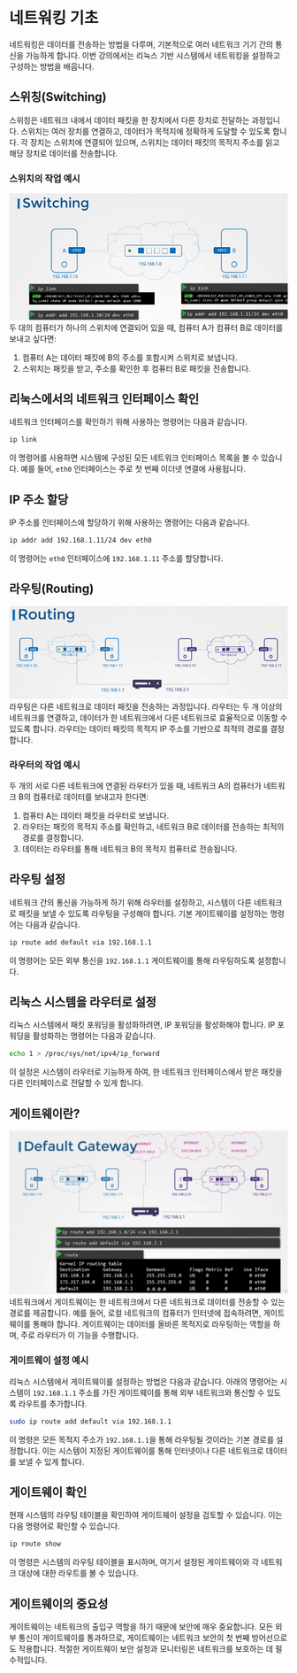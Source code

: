 # 네트워킹 기초

네트워킹은 데이터를 전송하는 방법을 다루며, 기본적으로 여러 네트워크 기기 간의 통신을 가능하게 합니다. 이번 강의에서는 리눅스 기반 시스템에서 네트워킹을 설정하고 구성하는 방법을 배웁니다.

## 스위칭(Switching)

스위칭은 네트워크 내에서 데이터 패킷을 한 장치에서 다른 장치로 전달하는 과정입니다. 스위치는 여러 장치를 연결하고, 데이터가 목적지에 정확하게 도달할 수 있도록 합니다. 각 장치는 스위치에 연결되어 있으며, 스위치는 데이터 패킷의 목적지 주소를 읽고 해당 장치로 데이터를 전송합니다.

### 스위치의 작업 예시

![](2024-04-19-20-08-18.png)
두 대의 컴퓨터가 하나의 스위치에 연결되어 있을 때, 컴퓨터 A가 컴퓨터 B로 데이터를 보내고 싶다면:

1. 컴퓨터 A는 데이터 패킷에 B의 주소를 포함시켜 스위치로 보냅니다.
2. 스위치는 패킷을 받고, 주소를 확인한 후 컴퓨터 B로 패킷을 전송합니다.

## 리눅스에서의 네트워크 인터페이스 확인

네트워크 인터페이스를 확인하기 위해 사용하는 명령어는 다음과 같습니다.

```bash
ip link
```

이 명령어를 사용하면 시스템에 구성된 모든 네트워크 인터페이스 목록을 볼 수 있습니다. 예를 들어, `eth0` 인터페이스는 주로 첫 번째 이더넷 연결에 사용됩니다.

## IP 주소 할당

IP 주소를 인터페이스에 할당하기 위해 사용하는 명령어는 다음과 같습니다.

```bash
ip addr add 192.168.1.11/24 dev eth0
```

이 명령어는 `eth0` 인터페이스에 `192.168.1.11` 주소를 할당합니다.

## 라우팅(Routing)

![](2024-04-19-20-08-25.png)
라우팅은 다른 네트워크로 데이터 패킷을 전송하는 과정입니다. 라우터는 두 개 이상의 네트워크를 연결하고, 데이터가 한 네트워크에서 다른 네트워크로 효율적으로 이동할 수 있도록 합니다. 라우터는 데이터 패킷의 목적지 IP 주소를 기반으로 최적의 경로를 결정합니다.

### 라우터의 작업 예시

두 개의 서로 다른 네트워크에 연결된 라우터가 있을 때, 네트워크 A의 컴퓨터가 네트워크 B의 컴퓨터로 데이터를 보내고자 한다면:

1. 컴퓨터 A는 데이터 패킷을 라우터로 보냅니다.
2. 라우터는 패킷의 목적지 주소를 확인하고, 네트워크 B로 데이터를 전송하는 최적의 경로를 결정합니다.
3. 데이터는 라우터를 통해 네트워크 B의 목적지 컴퓨터로 전송됩니다.

## 라우팅 설정

네트워크 간의 통신을 가능하게 하기 위해 라우터를 설정하고, 시스템이 다른 네트워크로 패킷을 보낼 수 있도록 라우팅을 구성해야 합니다. 기본 게이트웨이를 설정하는 명령어는 다음과 같습니다.

```bash
ip route add default via 192.168.1.1
```

이 명령어는 모든 외부 통신을 `192.168.1.1` 게이트웨이를 통해 라우팅하도록 설정합니다.

## 리눅스 시스템을 라우터로 설정

리눅스 시스템에서 패킷 포워딩을 활성화하려면, IP 포워딩을 활성화해야 합니다. IP 포워딩을 활성화하는 명령어는 다음과 같습니다.

```bash
echo 1 > /proc/sys/net/ipv4/ip_forward
```

이 설정은 시스템이 라우터로 기능하게 하여, 한 네트워크 인터페이스에서 받은 패킷을 다른 인터페이스로 전달할 수 있게 합니다.

## 게이트웨이란?

![](2024-04-19-20-08-51.png)
네트워크에서 게이트웨이는 한 네트워크에서 다른 네트워크로 데이터를 전송할 수 있는 경로를 제공합니다. 예를 들어, 로컬 네트워크의 컴퓨터가 인터넷에 접속하려면, 게이트웨이를 통해야 합니다. 게이트웨이는 데이터를 올바른 목적지로 라우팅하는 역할을 하며, 주로 라우터가 이 기능을 수행합니다.

### 게이트웨이 설정 예시

리눅스 시스템에서 게이트웨이를 설정하는 방법은 다음과 같습니다. 아래의 명령어는 시스템이 `192.168.1.1` 주소를 가진 게이트웨이를 통해 외부 네트워크와 통신할 수 있도록 라우트를 추가합니다.

```bash
sudo ip route add default via 192.168.1.1
```

이 명령은 모든 목적지 주소가 `192.168.1.1`을 통해 라우팅될 것이라는 기본 경로를 설정합니다. 이는 시스템이 지정된 게이트웨이를 통해 인터넷이나 다른 네트워크로 데이터를 보낼 수 있게 합니다.

## 게이트웨이 확인

현재 시스템의 라우팅 테이블을 확인하여 게이트웨이 설정을 검토할 수 있습니다. 이는 다음 명령어로 확인할 수 있습니다.

```bash
ip route show
```

이 명령은 시스템의 라우팅 테이블을 표시하며, 여기서 설정된 게이트웨이와 각 네트워크 대상에 대한 라우트를 볼 수 있습니다.

## 게이트웨이의 중요성

게이트웨이는 네트워크의 출입구 역할을 하기 때문에 보안에 매우 중요합니다. 모든 외부 통신이 게이트웨이를 통과하므로, 게이트웨이는 네트워크 보안의 첫 번째 방어선으로도 작용합니다. 적절한 게이트웨이 보안 설정과 모니터링은 네트워크를 보호하는 데 필수적입니다.
